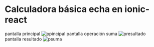 # Calculadora básica echa en ionic-react
pantalla principal
![ppincipal](https://user-images.githubusercontent.com/20603961/128770451-7f174db3-8765-40b1-84d7-77a3378398b0.PNG)
pantalla operación suma
![presultado](https://user-images.githubusercontent.com/20603961/128770470-b9d937cb-4873-4b7b-a74f-f1093fafe51c.PNG)
pantalla resultado
![psuma](https://user-images.githubusercontent.com/20603961/128770514-20eb079c-d759-4610-975c-2c4ae3f2fd78.PNG)



